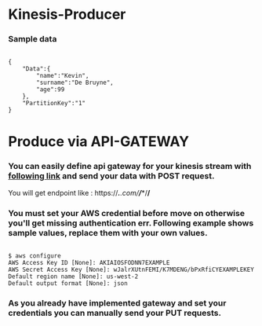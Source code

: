 # Kinesis-Producer

### Sample data 

```

{
    "Data":{
        "name":"Kevin",
        "surname":"De Bruyne",
        "age":99
    },
    "PartitionKey":"1"
}

```

# Produce via API-GATEWAY

### You can easily define api gateway for your kinesis stream with [following link](https://docs.aws.amazon.com/lambda/latest/dg/services-apigateway.html) and send your data with POST request.
You will get endpoint like : https://****.***.com/****/****/**/**

### You must set your AWS credential before move on otherwise you'll get missing authentication err. Following example shows sample values, replace them with your own values.
```

$ aws configure
AWS Access Key ID [None]: AKIAIOSFODNN7EXAMPLE
AWS Secret Access Key [None]: wJalrXUtnFEMI/K7MDENG/bPxRfiCYEXAMPLEKEY
Default region name [None]: us-west-2
Default output format [None]: json

```

### As you already have implemented gateway and set your credentials you can manually send your PUT requests.
